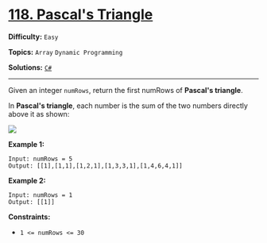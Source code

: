 # [118. Pascal's Triangle](https://leetcode.com/problems/pascals-triangle/)

**Difficulty:** `Easy`

**Topics:** `Array` `Dynamic Programming`

**Solutions:** [`C#`](../../src/csharp/challenges/Problems/PascalsTriangle.cs)

---

Given an integer `numRows`, return the first numRows of **Pascal's triangle**.

In **Pascal's triangle**, each number is the sum of the two numbers directly above it as shown:

![](https://upload.wikimedia.org/wikipedia/commons/0/0d/PascalTriangleAnimated2.gif)

**Example 1:**

```
Input: numRows = 5
Output: [[1],[1,1],[1,2,1],[1,3,3,1],[1,4,6,4,1]]
```

**Example 2:**

```
Input: numRows = 1
Output: [[1]]
```

**Constraints:**

* `1 <= numRows <= 30`